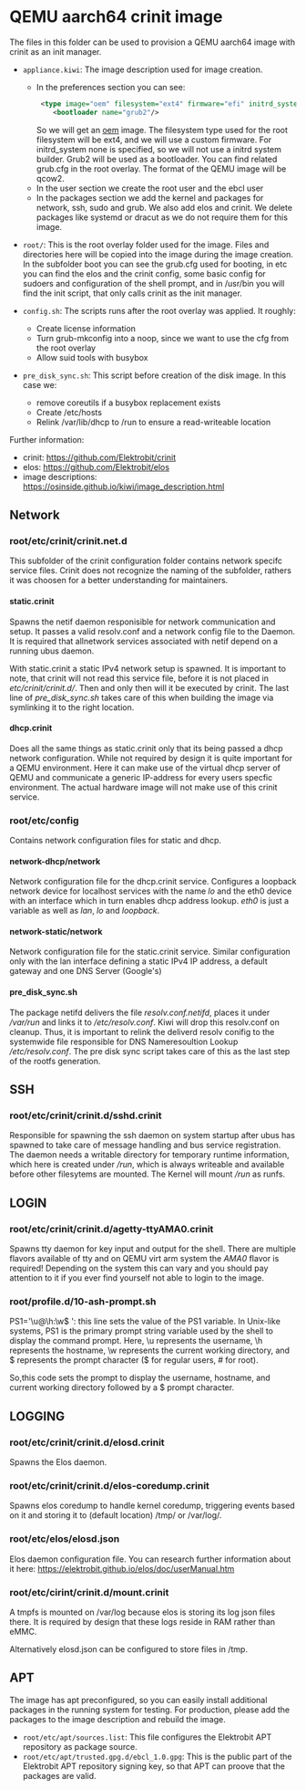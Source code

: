 # QEMU aarch64 crinit image

The files in this folder can be used to provision a QEMU aarch64 image with crinit as an init manager.

- `appliance.kiwi`: The image description used for image creation. 
    - In the preferences section you can see: 
        ```xml
         <type image="oem" filesystem="ext4" firmware="efi" initrd_system="none" format="qcow2">
            <bootloader name="grub2"/>
        ```
         So we will get an [oem](https://osinside.github.io/kiwi/image_types_and_results.html) image. The filesystem type used for the root filesystem will be ext4, and we will use a custom firmware. For initrd_system none is specified, so we will not use a initrd system builder. Grub2 will be used as a bootloader. You can find related grub.cfg in the root overlay. The format of the QEMU image will be qcow2.
    - In the user section we create the root user and the ebcl user
    - In the packages section we add the kernel and packages for network, ssh, sudo and grub. We also add elos and crinit. We delete packages like systemd or dracut as we do not require them for this image.

- `root/`: This is the root overlay folder used for the image. Files and directories here will be copied into the image during the image creation. In the subfolder boot you can see the grub.cfg used for booting, in etc you can find the elos and the crinit config, some basic config for sudoers and configuration of the shell prompt, and in /usr/bin you will find the init script, that only calls crinit as the init manager.

- `config.sh`: The scripts runs after the root overlay was applied. It roughly:
    - Create license information
    - Turn grub-mkconfig into a noop, since we want to use the cfg from the root overlay
    - Allow suid tools with busybox

- `pre_disk_sync.sh`: This script before creation of the disk image. In this case we:
    - remove coreutils if a busybox replacement exists
    - Create /etc/hosts
    - Relink /var/lib/dhcp to /run to ensure a read-writeable location

Further information:
- crinit: https://github.com/Elektrobit/crinit
- elos: https://github.com/Elektrobit/elos
- image descriptions: https://osinside.github.io/kiwi/image_description.html

## Network

### root/etc/crinit/crinit.net.d

This subfolder of the crinit configuration folder contains network specifc service files. Crinit does not recognize
the naming of the subfolder, rathers it was choosen for a better understanding for maintainers.

#### static.crinit

Spawns the netif daemon responisible for network communication and setup. It passes a valid resolv.conf and a network config file
to the Daemon. It is required that allnetwork services associated with netif depend on a running ubus daemon.

With static.crinit a static IPv4 network setup is spawned. It is important to note, that crinit will not read this service file,
before it is not placed in _etc/crinit/crinit.d/_. Then and only then will it be executed by crinit. The last line of
_pre_disk_sync.sh_ takes care of this when building the image via symlinking it to the right location.

#### dhcp.crinit

Does all the same things as static.crinit only that its being passed a dhcp network configuration. While not required by design
it is quite important for a QEMU environment. Here it can make use of the virtual dhcp server of QEMU and communicate a
generic IP-address for every users specfic environment. The actual hardware image will not make use of this crinit service.

### root/etc/config

Contains network configuration files for static and dhcp.

#### network-dhcp/network

Network configuration file for the dhcp.crinit service. Configures a loopback network device for localhost services with the name _lo_
and the eth0 device with an interface which in turn enables dhcp address lookup.
_eth0_ is just a variable as well as _lan_, _lo_ and _loopback_.

#### network-static/network

Network configuration file for the static.crinit service. Similar configuration only with the lan interface
defining a static IPv4 IP address, a default gateway and one DNS Server (Google's)

#### pre_disk_sync.sh

The package netifd delivers the file _resolv.conf.netifd_, places it under _/var/run_ and links it to
_/etc/resolv.conf_. Kiwi will drop this resolv.conf on cleanup. Thus, it is important to relink the deliverd
resolv conifig to the systemwide file responsible for DNS Nameresoultion Lookup _/etc/resolv.conf_.
The pre disk sync script takes care of this as the last step of the rootfs generation.

## SSH

### root/etc/crinit/crinit.d/sshd.crinit

Responsible for spawning the ssh daemon on system startup after ubus has spawned to take care of message
handling and bus service registration. The daemon needs a writable directory for temporary runtime information, which here
is created under _/run_, which is always writeable and available before other filesytems are mounted. The Kernel will mount
_/run_ as runfs.

## LOGIN

### root/etc/crinit/crinit.d/agetty-ttyAMA0.crinit

Spawns tty daemon for key input and output for the shell. There are multiple flavors available of tty
and on QEMU virt arm system the _AMA0_ flavor is required! Depending on the system this can vary
and you should pay attention to it if you ever find yourself not able to login to the image.

### root/profile.d/10-ash-prompt.sh

PS1='\u@\h:\w\$ ': this line sets the value of the PS1 variable. In Unix-like systems, PS1 is the primary prompt string 
variable used by the shell to display the command prompt. Here, \u represents the username, \h represents the hostname,
\w represents the current working directory, and \$ represents the prompt character ($ for regular users, # for root).

So,this code sets the prompt to display the username, hostname, and current working directory followed by a $ prompt character.

## LOGGING

### root/etc/crinit/crinit.d/elosd.crinit

Spawns the Elos daemon.

### root/etc/crinit/crinit.d/elos-coredump.crinit

Spawns elos coredump to handle kernel coredump, triggering events based on it and storing it to
(default location) /tmp/ or /var/log/.

### root/etc/elos/elosd.json

Elos daemon configuration file. You can research further information about it here:
https://elektrobit.github.io/elos/doc/userManual.htm

### root/etc/cirint/crinit.d/mount.crinit

A tmpfs is mounted on /var/log because elos is storing its log json files there.
It is required by design that these logs reside in RAM rather than eMMC.

Alternatively elosd.json can be configured to store files in /tmp.

## APT

The image has apt preconfigured, so you can easily install additional packages in the running system for testing.
For production, please add the packages to the image description and rebuild the image.

- `root/etc/apt/sources.list`: This file configures the Elektrobit APT repository as package source.
- `root/etc/apt/trusted.gpg.d/ebcl_1.0.gpg`: This is the public part of the Elektrobit APT repository signing key, so that APT can proove that the packages are valid.
